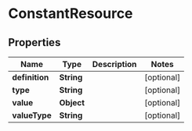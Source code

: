
# ConstantResource

## Properties
Name | Type | Description | Notes
------------ | ------------- | ------------- | -------------
**definition** | **String** |  |  [optional]
**type** | **String** |  |  [optional]
**value** | **Object** |  |  [optional]
**valueType** | **String** |  |  [optional]



